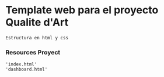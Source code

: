 # Template web para el proyecto Qualite d'Art
    Estructura en html y css
 ### Resources Proyect
    'index.html'
    'dashboard.html'